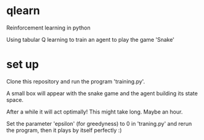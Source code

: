 # qlearn
Reinforcement learning in python

Using tabular Q learning to train an agent to play the game 'Snake'

# set up
Clone this repository and run the program 'training.py'.

A small box will appear with the snake game and the agent building its state space.

After a while it will act optimally! This might take long. Maybe an hour. 

Set the parameter 'epsilon' (for greedyness)
to 0 in 'traning.py' and rerun the program, then it plays by itself perfectly :)

